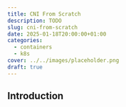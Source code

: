 ```yaml
---
title: CNI From Scratch
description: TODO
slug: cni-from-scratch
date: 2025-01-18T20:00:00+01:00
categories:
  - containers
  - k8s
cover: ../../images/placeholder.png
draft: true
---
```


## Introduction
